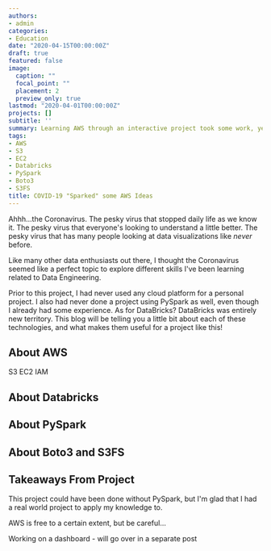 ```yaml
---
authors:
- admin
categories:
- Education
date: "2020-04-15T00:00:00Z"
draft: true
featured: false
image:
  caption: ""
  focal_point: ""
  placement: 2
  preview_only: true
lastmod: "2020-04-01T00:00:00Z"
projects: []
subtitle: ''
summary: Learning AWS through an interactive project took some work, yet the idea seems worth it for a variety of reasons!
tags:
- AWS
- S3
- EC2
- Databricks
- PySpark
- Boto3
- S3FS
title: COVID-19 "Sparked" some AWS Ideas
---
```

Ahhh...the Coronavirus. The pesky virus that stopped daily life as we know it. The pesky virus that everyone's looking to understand a little better. The pesky virus that has many people looking at data visualizations like *never* before. 

Like many other data enthusiasts out there, I thought the Coronavirus seemed like a perfect topic to explore different skills I've been learning related to Data Engineering.

Prior to this project, I had never used any cloud platform for a personal project. I also had never done a project using PySpark as well, even though I already had some experience. As for DataBricks? DataBricks was entirely new territory. This blog will be telling you a little bit about each of these technologies, and what makes them useful for a project like this!

## About AWS

S3
EC2
IAM

## About Databricks

## About PySpark

## About Boto3 and S3FS

## Takeaways From Project

This project could have been done without PySpark, but I'm glad that I had a real world project to apply my knowledge to.

AWS is free to a certain extent, but be careful...

Working on a dashboard - will go over in a separate post

